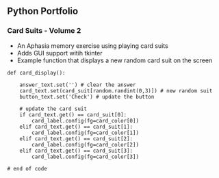 ## Python Portfolio

### Card Suits - Volume 2
+ An Aphasia memory exercise using playing card suits
+ Adds GUI support witih tkinter
+ Example function that displays a new random card suit on the screen
```
def card_display():

	answer_text.set('') # clear the answer
	card_text.set(card_suit[random.randint(0,3)]) # new random suit
	button_text.set('Check') # update the button

	# update the card suit
	if card_text.get() == card_suit[0]:
		card_label.config(fg=card_color[0])
	elif card_text.get() == card_suit[1]:
		card_label.config(fg=card_color[1])
	elif card_text.get() == card_suit[2]:
		card_label.config(fg=card_color[2])
	elif card_text.get() == card_suit[3]:
		card_label.config(fg=card_color[3])

# end of code
```
